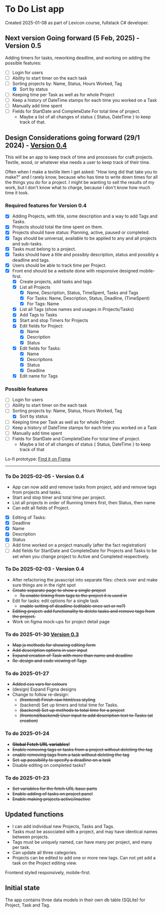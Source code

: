 # To Do List app
Created 2025-01-08 as part of Lexicon course, fullstack C# developer.

## Next version Going forward (5 Feb, 2025) - Version 0.5
Adding timers for tasks, reworking deadline, and working on adding the possible features:
- [ ] Login for users
- [ ] Ability to start timer on the each task
- [ ] Sorting projects by: Name, Status, Hours Worked, Tag
    - [x] Sort by status
- [ ] Keeping time per Task as well as for whole Project
- [ ] Keep a history of DateTime stamps for each time you worked on a Task
- [ ] Manually add time spent
- [ ] Fields for StartDate and CompleteDate For total time of project.
   - Maybe a list of all changes of status { Status, DateTime } to keep track of that.

## Design Considerations going forward (29/1 2024) - [Version 0.4](https://github.com/Lia-De/ToDoList/tree/ToDo_v4)
This will be an app to keep track of time and processes for craft projects. Textile, wood, or whatever else needs a user to keep track of their time.

Often when I make a textile item I get asked: "How long did that take you to make?" and I rarely know, because who has time to write down times for all
the things you do for a project. I might be wanting to sell the results of my work, but I don't know what to charge, because I don't know how much time
it took.

### Required features for Version 0.4
- [x] Adding Projects, with title, some description and a way to add Tags and Tasks.
- [x] Projects should total the time spent on them.
- [x] Projects should have status: Planning, active, paused or completed.
- [X] Tags should be universal, available to be applied to any and all projects and sub-tasks.
- [X] Tasks must belong to a project.
- [x] Tasks should have a title and possibly description, status and possibly a deadline and tags.
- [x] Users should be able to track time per Project.
- [x] Front end should be a website done with responsive designed mobile-first.
   - [x] Create projects, add tasks and tags
   - [x] List all Projects
     - [X] Name, Description, Status, TimeSpent, Tasks and Tags
     - [X] For Tasks: Name, Description, Status, Deadline, (TimeSpent)
     - [X] For Tags: Name
   - [X] List all Tags (show names and usages in Projects/Tasks)
   - [X] Add Tags to Tasks
   - [x] Start and stop Timers for Projects
   - [x] Edit fields for Project:
      - [x] Name
      - [x] Description
      - [x] Status
   - [x] Edit fields for Tasks:
      - [x] Name
      - [x] Descriptions
      - [x] Status
      - [x] Deadline
   - [x] Edit name for Tags

### Possible features
- [ ] Login for users
- [ ] Ability to start timer on the each task
- [ ] Sorting projects by: Name, Status, Hours Worked, Tag
    - [x] Sort by status
- [ ] Keeping time per Task as well as for whole Project
- [ ] Keep a history of DateTime stamps for each time you worked on a Task
- [ ] Manually add time spent
- [ ] Fields for StartDate and CompleteDate For total time of project.
   - Maybe a list of all changes of status { Status, DateTime } to keep track of that

Lo-fi prototype: [Find it on Figma](https://www.figma.com/proto/CZhjlhFft9ezpkyJNBcyUX/Crafting-To-Do?node-id=17-78&t=J5iyQDHvTie9OMjz-1&scaling=min-zoom&content-scaling=fixed&page-id=0%3A1&starting-point-node-id=17%3A77)

--------------------------------------------------
### To Do 2025-02-05 - Version 0.4
* App can now add and remove tasks from project, add and remove tags from projects and tasks.
* Start and stop timer and total time per project.
* List all projects in order of Running timers first, then Status, then name
* Can edit all fields of Project.
- [x]  Editing of Tasks:
  - [x] Deadline
  - [x] Name
  - [x] Description
  - [x] Status
- [ ] Add time worked on a project manually (after the fact registration)
- [ ] Add fields for StartDate and CompleteDate for Projects and Tasks to be set when you change project to Active and Completed respectively.

### To Do 2025-02-03 - Version 0.4
* After refactoring the javascript into separate files: check over and make sure things are in the right spot
* ~~Create separate page to show a single project~~
  * ~~To enable linking from tags to the project it is used in~~
* Edit for tasks: edit options for a single task
   * ~~enable setting of deadline (editable once set or no?)~~
* ~~Editing project: add functionality to delete tasks and remove tags from the project.~~
* Work on figma mock-ups for project detail page

### To do 2025-01-30 [Version 0.3](https://github.com/Lia-De/ToDoList/tree/ToDo_v3)
* ~~Map js methods for showing editing form~~
* ~~Add description options in user input~~
* ~~Expand creation of Task with more than name and deadline~~
* ~~Re-design and code viewing of Tags~~

### To do 2025-01-27
* ~~Added css vars for colours~~ 
* (design) Expand Figma designs
* Change to follow re-design:
  * ~~(frontend) Finish raw html/css styling~~
  * (backend) Set up timers and total time for Tasks.
  * ~~(backend) Set up methods to total time for a project~~
  * ~~(frontend/backend) User input to add description text to Tasks (at creation)~~

### To do 2025-01-24
* ~~**Global Fetch URL variables!**~~
* ~~Enable removing tags or tasks from a project without deleting the tag~~
* ~~enable removing tags from a task without deleting the tag~~
* ~~Set-up possibility to specify a deadline on a task~~
* Disable editing on completed tasks?

### To do 2025-01-23
* ~~Set variables for the fetch URL base parts~~
* ~~Enable adding of tasks on project panel~~
* ~~Enable making projects active/inactive~~

## Updated functions
* I can add individual new Projects, Tasks and Tags. 
* Tasks must be associated with a project, and may have identical names between projects.
* Tags must be uniquely named, can have many per project, and many per task.
* Can update all three categories.
* Projects can be edited to add one or more new tags. Can not yet add a task on the Project editing view.

Frontend styled responsively, mobile-first.

## Initial state
The app contains three data models in their own db table (SQLite) for Project, Task and Tag. 
